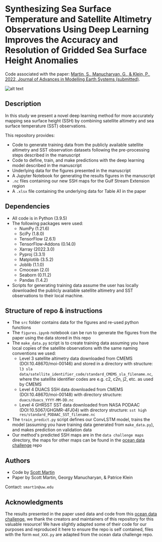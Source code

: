 # Synthesizing Sea Surface Temperature and Satellite Altimetry Observations Using Deep Learning Improves the Accuracy and Resolution of Gridded Sea Surface Height Anomalies

Code associated with the paper: [Martin, S., Manucharyan, G., & Klein, P., 2022, Journal of Advances in Modelling Earth Systems (submitted)](https://doi.org/10.31223/X50Q0N).

![alt text](https://github.com/smartin98/deep-learning-ssh-mapping-JAMES-paper/blob/main/src/NN_architecture.png?raw=true)

## Description

In this study we present a novel deep learning method for more accurately mapping sea surface height (SSH) by combining satellite altimetry and sea surface temperature (SST) observations. 

This repository provides:
* Code to generate training data from the publicly available satellite altimetry and SST observation datasets following the pre-processing steps described in the manuscript
* Code to define, train, and make predictions with the deep learning model described in the manuscript
* Underlying data for the figures presented in the manuscript
* A Jupyter Notebook for generating the results figures in the manuscript
* `.nc` files containing our new SSH maps for the Gulf Stream Extension region
* A `.xlsx` file containing the underlying data for Table A1 in the paper

## Dependencies

* All code is in Python (3.9.5)
* The following packages were used:
    * NumPy (1.21.6)
    * SciPy (1.8.0)
    * TensorFlow (2.6.1)
    * TensorFlow-Addons (0.14.0)
    * Xarray (2022.3.0)
    * Pyproj (3.3.1)
    * Matplotlib (3.5.2)
    * Joblib (1.1.0)
    * Cmocean (2.0)
    * Seaborn (0.11.2)
    * Pandas (1.4.2)
* Scripts for generating training data assume the user has locally downloaded the publicly available satellite altimetry and SST observations to their local machine.

## Structure of repo & instructions

* The `src` folder contains data for the figures and re-used python functions
* The `figures.ipynb` notebook can be run to generate the figures from the paper using the data stored in this repo
* The `make_data.py` script is to create training data assuming you have local copies of the satellite observations with the same naming conventions we used:
    * Level 3 satellite altimetry data downloaded from CMEMS (DOI:10.48670/moi-00146) and stored in a directory with structure: `l3 sla data/satellite_identifier_code/standard_CMEMS_sla_filename.nc`, where the satellite identifier codes are e.g. c2, c2n, j2, etc. as used by CMEMS
    * Level 4 DUACS SSH data downloaded from CMEMS (DOI:10.48670/moi-00148) with directory structure: `duacs/duacs_YYYY-MM-DD.nc`
    * Level 4 GHRSST SST data downloaded from NASA PODAAC (DOI:10.5067/GHGMR-4FJ04) with directory structure: `sst high res/standard_PODAAC_SST_filename.nc`
* The `train_predict.py` script defines our ConvLSTM model, trains the model (assuming you have training data generated from `make_data.py`), and makes prediction on validation data
* Our method's predicted SSH maps are in the `data challenge maps` directory, the maps for other maps can be found in the [ocean data challenge](https://github.com/ocean-data-challenges/2021a_SSH_mapping_OSE) repo

## Authors

* Code by [Scott Martin](https://www.ocean.washington.edu/home/Scott_Martin)
* Paper by Scott Martin, Georgy Manucharyan, & Patrice Klein

Contact: `smart1n@uw.edu`

## Acknowledgments

The results presented in the paper used data and code from this [ocean data challenge](https://github.com/ocean-data-challenges/2021a_SSH_mapping_OSE), we thank the creators and maintainers of this repository for this valuable resource! We have slightly adapted some of their code for our purposes and reproduced it here to ensure the repo is self contained, files with the form `mod_XXX.py` are adapted from the ocean data challenge repo. 